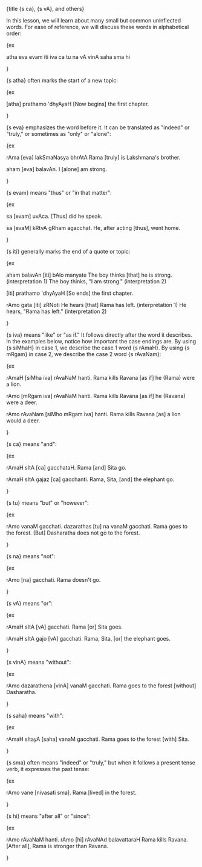{title {s ca}, {s vA}, and others}

In this lesson, we will learn about many small but common uninflected words.
For ease of reference, we will discuss these words in alphabetical order:

{ex

atha eva evam iti iva ca tu na vA vinA saha sma hi

}

{s atha} often marks the start of a new topic:

{ex

[atha] prathamo 'dhyAyaH
[Now begins] the first chapter.

}

{s eva} emphasizes the word before it. It can be translated as "indeed" or
"truly," or sometimes as "only" or "alone":

{ex

rAma [eva] lakSmaNasya bhrAtA
Rama [truly] is Lakshmana's brother.

aham [eva] balavAn.
I [alone] am strong.

}

{s evam} means "thus" or "in that matter":

{ex

sa [evam] uvAca.
[Thus] did he speak.

sa [evaM] kRtvA gRham agacchat.
He, after acting [thus], went home.

}

{s iti} generally marks the end of a quote or topic:

{ex

aham balavAn [iti] bAlo manyate
The boy thinks [that] he is strong. (interpretation 1)
The boy thinks, "I am strong." (interpretation 2)

[iti] prathamo 'dhyAyaH
[So ends] the first chapter.

rAmo gata [iti] zRNoti
He hears [that] Rama has left. (interpretation 1)
He hears, "Rama has left." (interpretation 2)

}

{s iva} means "like" or "as if." It follows directly after the word it
describes. In the examples below, notice how important the case endings are.
By using {s siMhaH} in case 1, we describe the case 1 word {s rAmaH}. By using
{s mRgam} in case 2, we describe the case 2 word {s rAvaNam}:

{ex

rAmaH [siMha iva] rAvaNaM hanti.
Rama kills Ravana [as if] he (Rama) were a lion.

rAmo [mRgam iva] rAvaNaM hanti.
Rama kills Ravana [as if] he (Ravana) were a deer.

rAmo rAvaNam [siMho mRgam iva] hanti.
Rama kills Ravana [as] a lion would a deer.

}

{s ca} means "and":

{ex

rAmaH sItA [ca] gacchataH.
Rama [and] Sita go.

rAmaH sItA gajaz [ca] gacchanti.
Rama, Sita, [and] the elephant go.

}

{s tu} means "but" or "however":

{ex

rAmo vanaM gacchati. dazarathas [tu] na vanaM gacchati.
Rama goes to the forest. [But] Dasharatha does not go to the forest.

}

{s na} means "not":

{ex

rAmo [na] gacchati.
Rama doesn't go.

}

{s vA} means "or":

{ex

rAmaH sItA [vA] gacchati.
Rama [or] Sita goes.

rAmaH sItA gajo [vA] gacchati.
Rama, Sita, [or] the elephant goes.

}

{s vinA} means "without":

{ex

rAmo dazarathena [vinA] vanaM gacchati.
Rama goes to the forest [without] Dasharatha.

}

{s saha} means "with":

{ex

rAmaH sItayA [saha] vanaM gacchati.
Rama goes to the forest [with] Sita.

}

{s sma} often means "indeed" or "truly," but when it follows a present tense
verb, it expresses the past tense:

{ex

rAmo vane [nivasati sma].
Rama [lived] in the forest.

}

{s hi} means "after all" or "since":

{ex

rAmo rAvaNaM hanti. rAmo [hi] rAvaNAd balavattaraH
Rama kills Ravana. [After all], Rama is stronger than Ravana.

}

